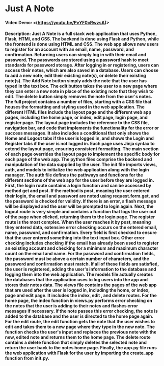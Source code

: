 # Just A Note
#### Video Demo:  <(https://youtu.be/PvYF0cRwzsA)>
#### Description: Just A Note is a full stack web application that uses Python, Flask, HTMl, and CSS. The backend is done using Flask and Python, while the frontend is done using HTML and CSS. The web app allows new users to register for an account with an email, name, password, and confirmation. Returning users can simply log in with their email and password. The passwords are stored using a password hash to meet standards for password storage. After logging in or registering, users can access their notes, which are also saved in a database. Users can choose to add a new note, edit their existing note(s), or delete their existing note(s). The Add Note button simply adds the note that the user has typed in the text box. The edit button takes the user to a new page where they can enter a new note in place of the existing note that they wish to edit. The delete button simply removes the note from the user's notes. The full project contains a number of files, starting with a CSS file that houses the formatting and styling used in the web application. The different HTML files include the layout page and the different web app pages, including the home page, or index, edit page, login page, and register page. The layout page includes the reference to the CSS file, navigation bar, and code that implements the functionality for the error or success messages. It also includes a conditional that only shows the Home and Logout tabs if the user is logged in, and shows the Login and Register tabs if the user is not logged in. Each page uses Jinja syntax to extend the layout page, ensuring consistent formatting. The main section of each page overrides the layout page to implement the specific body for each page of the web app. The python files comprise the backend and manipulation of the data supplied by the user. The init file imports views, auth, and models to initialize the web application along with the login manager. The auth file defines the pathways and functions for the different sections of the web app for the user before they are logged in. First, the login route contains a login function and can be accessed by method get and post. If the method is post, meaning the user entered their login, the email and password are noted using request.form.get, and the password is checked for validity. If there is an error, a flash message will be displayed and the user will be prompted to login again. Next, the logout route is very simple and contains a function that logs the user out of the page when clicked, returning them to the login page. The register route is the most complex. When the user reaches it by post, meaning they entered data, extensive error checking occurs on the entered email, name, password, and confirmation. Every field is first checked to ensure that the user entered something into the text input box. Other error checking includes checking if the email has already been used to register an existing account and checking for a minimum and maximum character count on the email and name. For the password and confirmation fields, the password must be above a certain number of characters, and the password and confirmation must match. If all of these fields are satisfied, the user is registered, adding the user's information to the database and logging them into the web application. The models file actually creates the databases that the application uses to log users into the app and stores their notes data. The views file contains the pages of the web app that are used after the user is logged in, including the home, or index, page and edit page. It includes the index, edit , and delete routes. For the home page, the index function in views.py performs error checking on the notes that the user is adding to their notes and flashes error messages if necessary. If the note passes this error checking, the note is added to the database and the user is directed to the home page again. For the edit route, the edit function gets the note that the user wishes to edit and takes them to a new page where they type in the new note. The function checks the user's input and replaces the previous note with the new, edited note and returns them to the home page. The delete route contains a delete function that simply deletes the selected note and return the user back to the notes home page. Finally, the app.py file runs the web application with Flask for the user by importing the create_app function from __init__.py.

